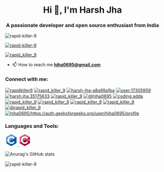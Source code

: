 <h1 align="center">Hi 👋, I'm Harsh Jha</h1>
<h3 align="center">A passionate developer and open source enthusiast from India</h3>

<p align="left"> <img src="https://komarev.com/ghpvc/?username=rapid-killer-9&label=Profile%20views&color=0e75b6&style=flat" alt="rapid-killer-9" /> </p>

<p align="left"> <a href="https://github.com/ryo-ma/github-profile-trophy"><img src="https://github-profile-trophy.vercel.app/?username=rapid-killer-9" alt="rapid-killer-9" /></a> </p>

<p align="left"> <a href="https://twitter.com/rapid_killer_9" target="blank"><img src="https://img.shields.io/twitter/follow/rapid_killer_9?logo=twitter&style=for-the-badge" alt="rapid_killer_9" /></a> </p>

- 📫 How to reach me **hjha0695@gmail.com**

<h3 align="left">Connect with me:</h3>
<p align="left">
<a href="https://dev.to/rapidkiller9" target="blank"><img align="center" src="https://cdn.jsdelivr.net/npm/simple-icons@3.0.1/icons/dev-dot-to.svg" alt="rapidkiller9" height="30" width="40" /></a>
<a href="https://twitter.com/rapid_killer_9" target="blank"><img align="center" src="https://raw.githubusercontent.com/rahuldkjain/github-profile-readme-generator/master/src/images/icons/Social/twitter.svg" alt="rapid_killer_9" height="30" width="40" /></a>
<a href="https://linkedin.com/in/harsh-jha-a8a99a1ba" target="blank"><img align="center" src="https://raw.githubusercontent.com/rahuldkjain/github-profile-readme-generator/master/src/images/icons/Social/linked-in-alt.svg" alt="harsh-jha-a8a99a1ba" height="30" width="40" /></a>
<a href="https://stackoverflow.com/users/17305959/harsh-jha" target="blank"><img align="center" src="https://raw.githubusercontent.com/rahuldkjain/github-profile-readme-generator/master/src/images/icons/Social/stack-overflow.svg" alt="user:17305959" height="30" width="40" /></a>
<a href="https://fb.com/harsh.jha.35175633" target="blank"><img align="center" src="https://raw.githubusercontent.com/rahuldkjain/github-profile-readme-generator/master/src/images/icons/Social/facebook.svg" alt="harsh.jha.35175633" height="30" width="40" /></a>
<a href="https://instagram.com/rapid_killer_9" target="blank"><img align="center" src="https://raw.githubusercontent.com/rahuldkjain/github-profile-readme-generator/master/src/images/icons/Social/instagram.svg" alt="rapid_killer_9" height="30" width="40" /></a>
<a href="https://medium.com/@hjha0695" target="blank"><img align="center" src="https://raw.githubusercontent.com/rahuldkjain/github-profile-readme-generator/master/src/images/icons/Social/medium.svg" alt="@hjha0695" height="30" width="40" /></a>
<a href="https://www.youtube.com/c/coding adda" target="blank"><img align="center" src="https://raw.githubusercontent.com/rahuldkjain/github-profile-readme-generator/master/src/images/icons/Social/youtube.svg" alt="coding adda" height="30" width="40" /></a>
<a href="https://www.codechef.com/users/rapid_killer_9" target="blank"><img align="center" src="https://cdn.jsdelivr.net/npm/simple-icons@3.1.0/icons/codechef.svg" alt="rapid_killer_9" height="30" width="40" /></a>
<a href="https://www.hackerrank.com/rapid_killer_9" target="blank"><img align="center" src="https://raw.githubusercontent.com/rahuldkjain/github-profile-readme-generator/master/src/images/icons/Social/hackerrank.svg" alt="rapid_killer_9" height="30" width="40" /></a>
<a href="https://codeforces.com/profile/rapid_killer_9" target="blank"><img align="center" src="https://cdn.jsdelivr.net/npm/simple-icons@3.0.1/icons/codeforces.svg" alt="rapid_killer_9" height="30" width="40" /></a>
<a href="https://www.leetcode.com/rapid_killer_9" target="blank"><img align="center" src="https://raw.githubusercontent.com/rahuldkjain/github-profile-readme-generator/master/src/images/icons/Social/leet-code.svg" alt="rapid_killer_9" height="30" width="40" /></a>
<a href="https://www.hackerearth.com/@rapid_killer_9" target="blank"><img align="center" src="https://raw.githubusercontent.com/rahuldkjain/github-profile-readme-generator/master/src/images/icons/Social/hackerearth.svg" alt="@rapid_killer_9" height="30" width="40" /></a>
<a href="https://auth.geeksforgeeks.org/user/hjha0695/https://auth.geeksforgeeks.org/user/hjha0695/profile" target="blank"><img align="center" src="https://raw.githubusercontent.com/rahuldkjain/github-profile-readme-generator/master/src/images/icons/Social/geeks-for-geeks.svg" alt="hjha0695/https://auth.geeksforgeeks.org/user/hjha0695/profile" height="30" width="40" /></a>
</p>

<h3 align="left">Languages and Tools:</h3>
<p align="left"> <a href="https://www.cprogramming.com/" target="_blank"> <img src="https://raw.githubusercontent.com/devicons/devicon/master/icons/c/c-original.svg" alt="c" width="40" height="40"/> </a> <a href="https://www.w3schools.com/cpp/" target="_blank"> <img src="https://raw.githubusercontent.com/devicons/devicon/master/icons/cplusplus/cplusplus-original.svg" alt="cplusplus" width="40" height="40"/> </a> </p>

![Anurag's GitHub stats](https://github-readme-stats.vercel.app/api?username=rapid-killer-9&show_icons=true&theme=radical)

<p><img align="center" src="https://github-readme-streak-stats.herokuapp.com/?user=rapid-killer-9&" alt="rapid-killer-9" /></p>

